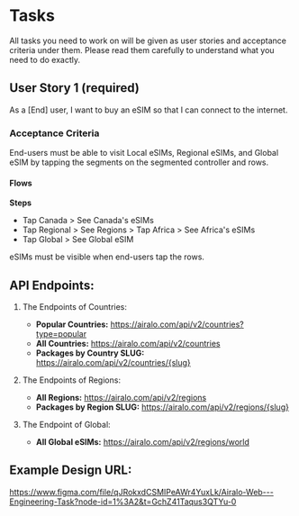 # Tasks

All tasks you need to work on will be given as user stories and acceptance criteria under them. Please read them carefully to understand what you need to do exactly.

## User Story 1 (required)
As a [End] user, I want to buy an eSIM so that I can connect to the internet.

### Acceptance Criteria
End-users must be able to visit Local eSIMs, Regional eSIMs, and Global eSIM by tapping the segments on the segmented controller and rows.

#### Flows

**Steps**
* Tap Canada > See Canada's eSIMs
* Tap Regional > See Regions > Tap Africa > See Africa's eSIMs
* Tap Global > See Global eSIM

eSIMs must be visible when end-users tap the rows.

## API Endpoints: 

1. The Endpoints of Countries: 
    * **Popular Countries:** https://airalo.com/api/v2/countries?type=popular
    * **All Countries:** https://airalo.com/api/v2/countries
    * **Packages by Country SLUG:** https://airalo.com/api/v2/countries/{slug}

2. The Endpoints of Regions: 
    * **All Regions:** https://airalo.com/api/v2/regions
    * **Packages by Region SLUG:** https://airalo.com/api/v2/regions/{slug}

3. The Endpoint of Global: 
    * **All Global eSIMs:** https://airalo.com/api/v2/regions/world

## Example Design URL: 
https://www.figma.com/file/qJRokxdCSMIPeAWr4YuxLk/Airalo-Web---Engineering-Task?node-id=1%3A2&t=GchZ41Taqus3QTYu-0
